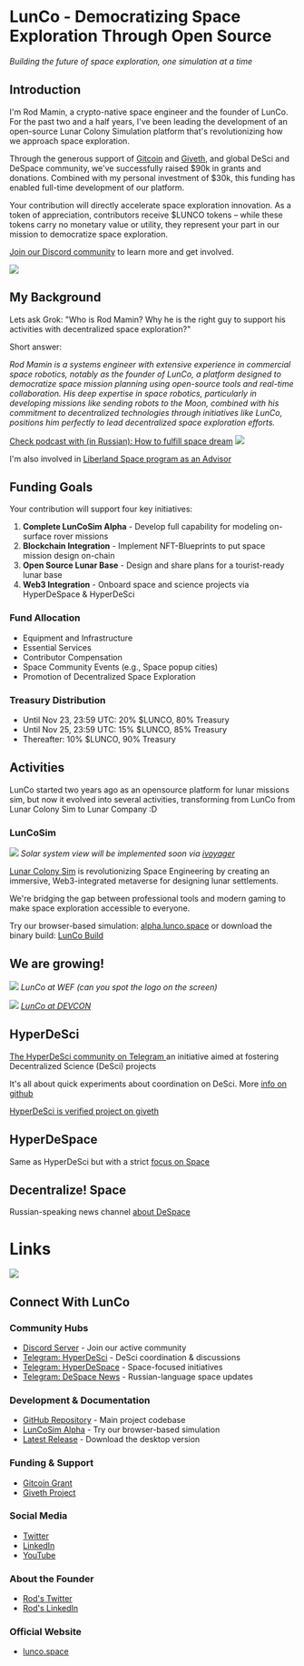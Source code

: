 # LunCo - Democratizing Space Exploration Through Open Source

*Building the future of space exploration, one simulation at a time*

## Introduction

I'm Rod Mamin, a crypto-native space engineer and the founder of LunCo. For the past two and a half years, I've been leading the development of an open-source Lunar Colony Simulation platform that's revolutionizing how we approach space exploration.

Through the generous support of [Gitcoin](https://explorer.gitcoin.co/#/projects/0x9a9cda60bcd1b566669a6e03d79dcea4be966ebdef25dc9754cbd4170e99c61f) and [Giveth](https://giveth.io/project/lunco-everyone-can-do-space),  and global DeSci and DeSpace community, we've successfully raised $90k in grants and donations. Combined with my personal investment of $30k, this funding has enabled full-time development of our platform.

Your contribution will directly accelerate space exploration innovation. As a token of appreciation, contributors receive $LUNCO tokens – while these tokens carry no monetary value or utility, they represent your part in our mission to democratize space exploration.

[Join our Discord community](https://discord.gg/A6U3GdvQum) to learn more and get involved.

![](https://gateway.lighthouse.storage/ipfs/bafybeidjpafb6zg5lalug7z5sfzvszh2erskbbdqcloejr2asex2lfg4ky)

## My Background

Lets ask Grok: "Who is Rod Mamin? Why he is the right guy to support his activities with decentralized space exploration?"

Short answer:

*Rod Mamin is a systems engineer with extensive experience in commercial space robotics, notably as the founder of LunCo, a platform designed to democratize space mission planning using open-source tools and real-time collaboration. 
His deep expertise in space robotics, particularly in developing missions like sending robots to the Moon, combined with his commitment to decentralized technologies through initiatives like LunCo, positions him perfectly to lead decentralized space exploration efforts.*

[Check podcast with (in Russian): How to fulfill space dream](https://t.me/hyperdesci/163)
![](https://gateway.lighthouse.storage/ipfs/bafkreie5tg4d2h3vn6fupiogbevesh4mvdfvyphg74e3zfdbk6egc5eunu)

I'm also involved in [Liberland Space program as an Advisor](https://www.binance.com/en/square/post/16201208273473)

## Funding Goals

Your contribution will support four key initiatives:

1. **Complete LunCoSim Alpha** - Develop full capability for modeling on-surface rover missions
2. **Blockchain Integration** - Implement NFT-Blueprints to put space mission design  on-chain
3. **Open Source Lunar Base** - Design and share plans for a tourist-ready lunar base
4. **Web3 Integration** - Onboard space and science projects via HyperDeSpace & HyperDeSci

### Fund Allocation
- Equipment and Infrastructure
- Essential Services
- Contributor Compensation
- Space Community Events (e.g., Space popup cities)
- Promotion of Decentralized Space Exploration

### Treasury Distribution
- Until Nov 23, 23:59 UTC: 20% $LUNCO, 80% Treasury
- Until Nov 25, 23:59 UTC: 15% $LUNCO, 85% Treasury
- Thereafter: 10% $LUNCO, 90% Treasury

## Activities

LunCo started two years ago as an opensource platform for lunar missions sim, but now it evolved into several activities, transforming from LunCo from Lunar Colony Sim to Lunar Company :D

### LunCoSim

![](https://gateway.lighthouse.storage/ipfs/bafybeibtwxdybz5onr5zwqotia64lbsgju6r55nwp23bosd4mxwy25siqa)
				*Solar system view will be implemented soon via [ivoyager](https://www.ivoyager.dev/app/planetarium.html)* 
				
[Lunar Colony Sim](https://github.com/LunCoSim/lunco-sim/) is revolutionizing Space Engineering by creating an immersive, Web3-integrated metaverse for designing lunar settlements.

We're bridging the gap between professional tools and modern gaming to make space exploration accessible to everyone.

Try our browser-based simulation: [alpha.lunco.space](https://alpha.lunco.space) or download the binary build: [LunCo Build](https://github.com/LunCoSim/lunco-sim/releases/tag/v0.4.0-dev1)   
## We are growing!
![](https://gateway.lighthouse.storage/ipfs/bafybeif2ccihyuckmy73cjcnekad6bk7ac7hvgsjtntgj5ehoe6rwy4ena)
			 *LunCo at WEF (can you spot the logo on the screen)*
 
![](https://gateway.lighthouse.storage/ipfs/bafkreifocopy6ir7xn3vw4k2cmbfrcz7lhg4dyxx45lpaiopslfff5somq)
							 *[LunCo at DEVCON](https://x.com/LunCoSim/status/1857877543136931920)*

## HyperDeSci

[The HyperDeSci community on Telegram ](https://t.me/hyperdesci) an initiative aimed at fostering Decentralized Science (DeSci) projects

It's all about quick experiments about coordination on DeSci. More [info on github](https://github.com/LunCoSim/hyperdesci)

[HyperDeSci is verified project on giveth](https://giveth.io/project/hyperdesci)

## HyperDeSpace

Same as HyperDeSci but with a strict [focus on Space](https://t.me/hyperdespace)

## Decentralize! Space

Russian-speaking news channel [about DeSpace](@despaceru)

# Links
![](https://gateway.lighthouse.storage/ipfs/bafkreidkb6bfjnjgoetexsot4l67glpz2n2z7vhpueela6gmxbvg3avo3a)

## Connect With LunCo

### Community Hubs
- [Discord Server](https://discord.gg/A6U3GdvQum) - Join our active community
- [Telegram: HyperDeSci](https://t.me/hyperdesci) - DeSci coordination & discussions
- [Telegram: HyperDeSpace](https://t.me/hyperdespace) - Space-focused initiatives
- [Telegram: DeSpace News](https://t.me/despaceru) - Russian-language space updates

### Development & Documentation
- [GitHub Repository](https://github.com/LunCoSim/lunco-sim) - Main project codebase
- [LunCoSim Alpha](https://alpha.lunco.space) - Try our browser-based simulation
- [Latest Release](https://github.com/LunCoSim/lunco-sim/releases/tag/v0.4.0-dev1) - Download the desktop version

### Funding & Support
- [Gitcoin Grant](https://explorer.gitcoin.co/#/projects/0x9a9cda60bcd1b566669a6e03d79dcea4be966ebdef25dc9754cbd4170e99c61f)
- [Giveth Project](https://giveth.io/project/lunco-everyone-can-do-space)

### Social Media
- [Twitter](https://twitter.com/LunCoSim)
- [LinkedIn](https://www.linkedin.com/company/luncosim/)
- [YouTube](https://www.youtube.com/@LunCoSim)

### About the Founder
- [Rod's Twitter](https://twitter.com/_Difint_)
- [Rod's LinkedIn](https://www.linkedin.com/in/rod-mamin-2a48a12b/)

### Official Website
- [lunco.space](https://lunco.space)

